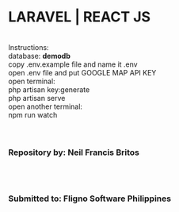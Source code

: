 <h1>LARAVEL | REACT JS</h1>
<br>
Instructions:<br>
database: <b>demodb</b><br/>
copy .env.example file and name it .env<br>
open .env file and put GOOGLE MAP API KEY<br>
open terminal:<br>
php artisan key:generate<br>
php artisan serve<br>
open another terminal:<br>
npm run watch<br>
<br>
<br>
<h3>Repository by: <strong>Neil Francis Britos</strong></h3>
<br><br>
<h3>Submitted to: <strong>Fligno Software Philippines</strong></h3>
